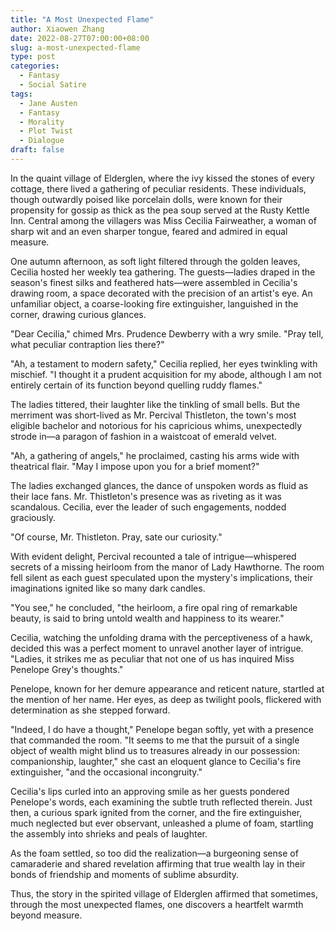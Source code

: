 ```yaml
---
title: "A Most Unexpected Flame"
author: Xiaowen Zhang
date: 2022-08-27T07:00:00+08:00
slug: a-most-unexpected-flame
type: post
categories:
  - Fantasy
  - Social Satire
tags:
  - Jane Austen
  - Fantasy
  - Morality
  - Plot Twist
  - Dialogue
draft: false
---
```


In the quaint village of Elderglen, where the ivy kissed the stones of every cottage, there lived a gathering of peculiar residents. These individuals, though outwardly poised like porcelain dolls, were known for their propensity for gossip as thick as the pea soup served at the Rusty Kettle Inn. Central among the villagers was Miss Cecilia Fairweather, a woman of sharp wit and an even sharper tongue, feared and admired in equal measure.

One autumn afternoon, as soft light filtered through the golden leaves, Cecilia hosted her weekly tea gathering. The guests—ladies draped in the season's finest silks and feathered hats—were assembled in Cecilia's drawing room, a space decorated with the precision of an artist's eye. An unfamiliar object, a coarse-looking fire extinguisher, languished in the corner, drawing curious glances.

"Dear Cecilia," chimed Mrs. Prudence Dewberry with a wry smile. "Pray tell, what peculiar contraption lies there?"

"Ah, a testament to modern safety," Cecilia replied, her eyes twinkling with mischief. "I thought it a prudent acquisition for my abode, although I am not entirely certain of its function beyond quelling ruddy flames."

The ladies tittered, their laughter like the tinkling of small bells. But the merriment was short-lived as Mr. Percival Thistleton, the town's most eligible bachelor and notorious for his capricious whims, unexpectedly strode in—a paragon of fashion in a waistcoat of emerald velvet.

"Ah, a gathering of angels," he proclaimed, casting his arms wide with theatrical flair. "May I impose upon you for a brief moment?"

The ladies exchanged glances, the dance of unspoken words as fluid as their lace fans. Mr. Thistleton's presence was as riveting as it was scandalous. Cecilia, ever the leader of such engagements, nodded graciously.

"Of course, Mr. Thistleton. Pray, sate our curiosity."

With evident delight, Percival recounted a tale of intrigue—whispered secrets of a missing heirloom from the manor of Lady Hawthorne. The room fell silent as each guest speculated upon the mystery's implications, their imaginations ignited like so many dark candles.

"You see," he concluded, "the heirloom, a fire opal ring of remarkable beauty, is said to bring untold wealth and happiness to its wearer."

Cecilia, watching the unfolding drama with the perceptiveness of a hawk, decided this was a perfect moment to unravel another layer of intrigue. "Ladies, it strikes me as peculiar that not one of us has inquired Miss Penelope Grey's thoughts."

Penelope, known for her demure appearance and reticent nature, startled at the mention of her name. Her eyes, as deep as twilight pools, flickered with determination as she stepped forward.

"Indeed, I do have a thought," Penelope began softly, yet with a presence that commanded the room. "It seems to me that the pursuit of a single object of wealth might blind us to treasures already in our possession: companionship, laughter," she cast an eloquent glance to Cecilia's fire extinguisher, "and the occasional incongruity."

Cecilia's lips curled into an approving smile as her guests pondered Penelope's words, each examining the subtle truth reflected therein. Just then, a curious spark ignited from the corner, and the fire extinguisher, much neglected but ever observant, unleashed a plume of foam, startling the assembly into shrieks and peals of laughter.

As the foam settled, so too did the realization—a burgeoning sense of camaraderie and shared revelation affirming that true wealth lay in their bonds of friendship and moments of sublime absurdity.

Thus, the story in the spirited village of Elderglen affirmed that sometimes, through the most unexpected flames, one discovers a heartfelt warmth beyond measure.